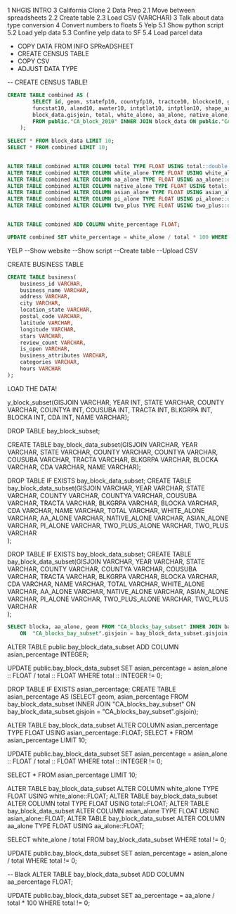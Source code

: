 
1 NHGIS INTRO
3 California Clone 
2 Data Prep
	2.1 Move between spreadsheets 
	2.2 Create table
	2.3 Load CSV (VARCHAR)
3 Talk about data type conversion
4 Convert numbers to floats
5 Yelp
	5.1 Show python script
	5.2 Load yelp data
	5.3 Confine yelp data to SF
	5.4 Load parcel data
	
	
	


- COPY DATA FROM INFO SPReADSHEET 
- CREATE CENSUS TABLE 
- COPY CSV
- ADJUST DATA TYPE


-- CREATE CENSUS TABLE!


```SQL
CREATE TABLE combined AS (
		SELECT id, geom, statefp10, countyfp10, tractce10, blockce10, geoid10, name10, mtfcc10, ur10, uace10, uatyp10,
		funcstat10, aland10, awater10, intptlat10, intptlon10, shape_area, shape_len,
		block_data.gisjoin, total, white_alone, aa_alone, native_alone, asian_alone, pi_alone, two_plus
		FROM public."CA_block_2010" INNER JOIN block_data ON public."CA_block_2010".gisjoin = block_data.gisjoin
	);
	
SELECT * FROM block_data LIMIT 10;
SELECT * FROM combined LIMIT 10;


ALTER TABLE combined ALTER COLUMN total TYPE FLOAT USING total::double precision;  
ALTER TABLE combined ALTER COLUMN white_alone TYPE FLOAT USING white_alone::double precision;  
ALTER TABLE combined ALTER COLUMN aa_alone TYPE FLOAT USING aa_alone::double precision;  
ALTER TABLE combined ALTER COLUMN native_alone TYPE FLOAT USING total::double precision;  
ALTER TABLE combined ALTER COLUMN asian_alone TYPE FLOAT USING asian_alone::double precision;  
ALTER TABLE combined ALTER COLUMN pi_alone TYPE FLOAT USING pi_alone::double precision;  
ALTER TABLE combined ALTER COLUMN two_plus TYPE FLOAT USING two_plus::double precision;  


ALTER TABLE combined ADD COLUMN white_percentage FLOAT;

UPDATE combined SET white_percentage = white_alone / total * 100 WHERE total != 0;
```



YELP
--Show website
--Show script
--Create table
--Upload CSV


CREATE BUSINESS TABLE

```SQL
CREATE TABLE business(
	business_id VARCHAR,
	business_name VARCHAR,
	address VARCHAR,
	city VARCHAR,
	location_state VARCHAR,
	postal_code VARCHAR,
	latitude VARCHAR,
	longitude VARCHAR,
	stars VARCHAR,
	review_count VARCHAR,
	is_open VARCHAR,
	business_attributes VARCHAR,
	categories VARCHAR,
	hours VARCHAR 
);

```

LOAD THE DATA!




y_block_subset(GISJOIN VARCHAR, YEAR INT, STATE VARCHAR, COUNTY VARCHAR, COUNTYA INT, COUSUBA INT, TRACTA INT, 
							 BLKGRPA INT, BLOCKA INT, CDA INT, NAME VARCHAR);


DROP TABLE bay_block_subset;

CREATE TABLE bay_block_data_subset(GISJOIN VARCHAR, YEAR VARCHAR, STATE VARCHAR, COUNTY VARCHAR, COUNTYA VARCHAR, COUSUBA VARCHAR, TRACTA VARCHAR, 
							 BLKGRPA VARCHAR, BLOCKA VARCHAR, CDA VARCHAR, NAME VARCHAR);

DROP TABLE IF EXISTS bay_block_data_subset;
CREATE TABLE bay_block_data_subset(GISJOIN VARCHAR, YEAR VARCHAR, STATE VARCHAR, COUNTY VARCHAR, COUNTYA VARCHAR, COUSUBA VARCHAR, TRACTA VARCHAR, 
							 BLKGRPA VARCHAR, BLOCKA VARCHAR, CDA VARCHAR, NAME VARCHAR,
								TOTAL VARCHAR, WHITE_ALONE VARCHAR, AA_ALONE VARCHAR, NATIVE_ALONE VARCHAR, ASIAN_ALONE VARCHAR, PI_ALONE VARCHAR, TWO_PLUS_ALONE VARCHAR, TWO_PLUS VARCHAR  
								  );


DROP TABLE IF EXISTS bay_block_data_subset;
CREATE TABLE bay_block_data_subset(GISJOIN VARCHAR, YEAR VARCHAR, STATE VARCHAR, COUNTY VARCHAR, COUNTYA VARCHAR, COUSUBA VARCHAR, TRACTA VARCHAR, 
							 BLKGRPA VARCHAR, BLOCKA VARCHAR, CDA VARCHAR, NAME VARCHAR,
								TOTAL VARCHAR, WHITE_ALONE VARCHAR, AA_ALONE VARCHAR, NATIVE_ALONE VARCHAR, ASIAN_ALONE VARCHAR, PI_ALONE VARCHAR, TWO_PLUS_ALONE VARCHAR, TWO_PLUS VARCHAR  
								  );
								  
								  
								  
```SQL
SELECT blocka, aa_alone, geom FROM "CA_blocks_bay_subset" INNER JOIN bay_block_data_subset
	ON  "CA_blocks_bay_subset".gisjoin = bay_block_data_subset.gisjoin;
```



ALTER TABLE public.bay_block_data_subset ADD COLUMN asian_percentage INTEGER;


UPDATE public.bay_block_data_subset SET asian_percentage = asian_alone :: FLOAT / total :: FLOAT WHERE total :: INTEGER != 0;

DROP TABLE IF EXISTS asian_percentage;
CREATE TABLE asian_percentage AS
(SELECT geom, asian_percentage FROM bay_block_data_subset INNER JOIN "CA_blocks_bay_subset" ON bay_block_data_subset.gisjoin = "CA_blocks_bay_subset".gisjoin);

ALTER TABLE bay_block_data_subset ALTER COLUMN asian_percentage TYPE FLOAT USING asian_percentage::FLOAT;
SELECT * FROM asian_percentage LIMIT 10;

UPDATE public.bay_block_data_subset SET asian_percentage = asian_alone :: FLOAT / total :: FLOAT WHERE total :: INTEGER != 0;

SELECT * FROM asian_percentage LIMIT 10;

ALTER TABLE bay_block_data_subset ALTER COLUMN white_alone TYPE FLOAT USING white_alone::FLOAT;
ALTER TABLE bay_block_data_subset ALTER COLUMN total TYPE FLOAT USING total::FLOAT;
ALTER TABLE bay_block_data_subset ALTER COLUMN asian_alone TYPE FLOAT USING asian_alone::FLOAT;
ALTER TABLE bay_block_data_subset ALTER COLUMN aa_alone TYPE FLOAT USING aa_alone::FLOAT;

SELECT white_alone / total FROM bay_block_data_subset WHERE total != 0;

UPDATE public.bay_block_data_subset SET asian_percentage = asian_alone / total WHERE total != 0;


-- Black
ALTER TABLE bay_block_data_subset ADD COLUMN aa_percentage FLOAT;

UPDATE public.bay_block_data_subset SET aa_percentage = aa_alone / total * 100 WHERE total != 0;
